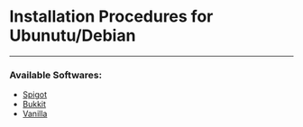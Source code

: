 # Installation Procedures for Ubunutu/Debian
---

### Available Softwares:

* [Spigot]()
* [Bukkit]()
* [Vanilla]()